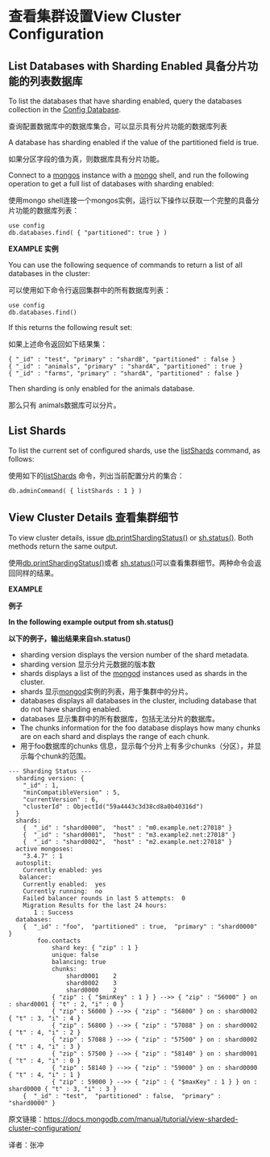 # 查看集群设置View Cluster Configuration

## List Databases with Sharding Enabled 具备分片功能的列表数据库

To list the databases that have sharding enabled, query the databases collection in the [Config Database](https://docs.mongodb.com/manual/reference/config-database/#std-label-config-database). 

查询配置数据库中的数据库集合，可以显示具有分片功能的数据库列表

A database has sharding enabled if the value of the partitioned field is true. 

如果分区字段的值为真，则数据库具有分片功能。

Connect to a [mongos](https://docs.mongodb.com/manual/reference/program/mongos/#mongodb-binary-bin.mongos) instance with a [mongo](https://docs.mongodb.com/manual/reference/program/mongo/#mongodb-binary-bin.mongo) shell, and run the following operation to get a full list of databases with sharding enabled:

使用mongo shell连接一个mongos实例，运行以下操作以获取一个完整的具备分片功能的数据库列表：

```
use config
db.databases.find( { "partitioned": true } )
```



**EXAMPLE 实例**

You can use the following sequence of commands to return a list of all databases in the cluster:

可以使用如下命令行返回集群中的所有数据库列表：

```
use config
db.databases.find()
```

If this returns the following result set:

如果上述命令返回如下结果集：

```
{ "_id" : "test", "primary" : "shardB", "partitioned" : false }
{ "_id" : "animals", "primary" : "shardA", "partitioned" : true }
{ "_id" : "farms", "primary" : "shardA", "partitioned" : false }
```

Then sharding is only enabled for the animals database.

那么只有 animals数据库可以分片。

## List Shards

To list the current set of configured shards, use the [listShards](https://docs.mongodb.com/manual/reference/command/listShards/#mongodb-dbcommand-dbcmd.listShards) command, as follows:

使用如下的[listShards](https://docs.mongodb.com/manual/reference/command/listShards/#mongodb-dbcommand-dbcmd.listShards) 命令，列出当前配置分片的集合：

```
db.adminCommand( { listShards : 1 } )
```



## View Cluster Details 查看集群细节

To view cluster details, issue [db.printShardingStatus()](https://docs.mongodb.com/manual/reference/method/db.printShardingStatus/#mongodb-method-db.printShardingStatus) or [sh.status()](https://docs.mongodb.com/manual/reference/method/sh.status/#mongodb-method-sh.status). Both methods return the same output.

使用[db.printShardingStatus()](https://docs.mongodb.com/manual/reference/method/db.printShardingStatus/#mongodb-method-db.printShardingStatus)或者 [sh.status()](https://docs.mongodb.com/manual/reference/method/sh.status/#mongodb-method-sh.status)可以查看集群细节。两种命令会返回同样的结果。

**EXAMPLE**

**例子**

**In the following example output from sh.status()**

**以下的例子，输出结果来自sh.status()**

- sharding version displays the version number of the shard metadata.
- sharding version 显示分片元数据的版本数
- shards displays a list of the [mongod](https://docs.mongodb.com/manual/reference/program/mongod/#mongodb-binary-bin.mongod) instances used as shards in the cluster.
- shards 显示[mongod](https://docs.mongodb.com/manual/reference/program/mongod/#mongodb-binary-bin.mongod)实例的列表，用于集群中的分片。
- databases displays all databases in the cluster, including database that do not have sharding enabled.
- databases 显示集群中的所有数据库，包括无法分片的数据库。
- The chunks information for the foo database displays how many chunks are on each shard and displays the range of each chunk.
- 用于foo数据库的chunks 信息，显示每个分片上有多少chunks（分区），并显示每个chunk的范围。

```
--- Sharding Status ---
  sharding version: {
    "_id" : 1,
    "minCompatibleVersion" : 5,
    "currentVersion" : 6,
    "clusterId" : ObjectId("59a4443c3d38cd8a0b40316d")
  }
  shards:
    {  "_id" : "shard0000",  "host" : "m0.example.net:27018" }
    {  "_id" : "shard0001",  "host" : "m3.example2.net:27018" }
    {  "_id" : "shard0002",  "host" : "m2.example.net:27018" }
  active mongoses:
    "3.4.7" : 1
  autosplit:
    Currently enabled: yes
   balancer:
    Currently enabled:  yes
    Currently running:  no
    Failed balancer rounds in last 5 attempts:  0
    Migration Results for the last 24 hours:
       1 : Success
  databases:
    {  "_id" : "foo",  "partitioned" : true,  "primary" : "shard0000" }
        foo.contacts
            shard key: { "zip" : 1 }
            unique: false
            balancing: true
            chunks:
                shard0001    2
                shard0002    3
                shard0000    2
            { "zip" : { "$minKey" : 1 } } -->> { "zip" : "56000" } on : shard0001 { "t" : 2, "i" : 0 }
            { "zip" : 56000 } -->> { "zip" : "56800" } on : shard0002 { "t" : 3, "i" : 4 }
            { "zip" : 56800 } -->> { "zip" : "57088" } on : shard0002 { "t" : 4, "i" : 2 }
            { "zip" : 57088 } -->> { "zip" : "57500" } on : shard0002 { "t" : 4, "i" : 3 }
            { "zip" : 57500 } -->> { "zip" : "58140" } on : shard0001 { "t" : 4, "i" : 0 }
            { "zip" : 58140 } -->> { "zip" : "59000" } on : shard0000 { "t" : 4, "i" : 1 }
            { "zip" : 59000 } -->> { "zip" : { "$maxKey" : 1 } } on : shard0000 { "t" : 3, "i" : 3 }
    {  "_id" : "test",  "partitioned" : false,  "primary" : "shard0000" }
```



原文链接：https://docs.mongodb.com/manual/tutorial/view-sharded-cluster-configuration/

译者：张冲
